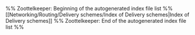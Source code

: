 %% Zoottelkeeper: Beginning of the autogenerated index file list  %%
 [[Networking/Routing/Delivery schemes/Index of Delivery schemes|Index of Delivery schemes]]
%% Zoottelkeeper: End of the autogenerated index file list  %%

